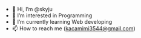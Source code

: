 - 👋 Hi, I’m @skyju
- 👀 I’m interested in Programming
- 🌱 I’m currently learning Web developing
- 📫 How to reach me (kacamimi3544@gmail.com)

<!---
skyju/skyju is a ✨ special ✨ repository because its `README.md` (this file) appears on your GitHub profile.
You can click the Preview link to take a look at your changes.
--->

